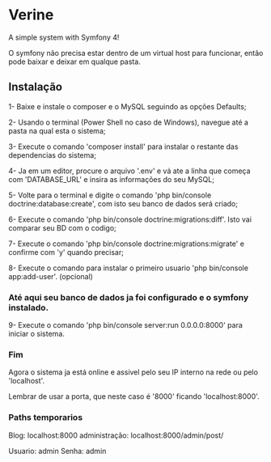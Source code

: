 # Verine
A simple system with Symfony 4!

O symfony não precisa estar dentro de um virtual host para funcionar, então pode baixar e deixar em qualque pasta.

## Instalação
1- Baixe e instale o composer e o MySQL seguindo as opções Defaults;

2- Usando o terminal (Power Shell no caso de Windows), navegue até a pasta na qual esta o sistema;

3- Execute o comando 'composer install' para instalar o restante das dependencias do sistema;

4- Ja em um editor, procure o arquivo '.env' e vá ate a linha que começa com 'DATABASE_URL' e insira as informações do seu MySQL;

5- Volte para o terminal e digite o comando 'php bin/console doctrine:database:create', com isto seu banco de dados será criado;

6- Execute o comando 'php bin/console doctrine:migrations:diff'. Isto vai comparar seu BD com o codigo;

7- Execute o comando 'php bin/console doctrine:migrations:migrate' e confirme com 'y' quando precisar;

8- Execute o comando para instalar o primeiro usuario 'php bin/console app:add-user'. (opcional)

### Até aqui seu banco de dados ja foi configurado e o symfony instalado.

9- Execute o comando 'php bin/console server:run 0.0.0.0:8000' para iniciar o sistema.

### Fim

Agora o sistema ja está online e assivel pelo seu IP interno na rede ou pelo 'localhost'. 

Lembrar de usar a porta, que neste caso é '8000' ficando 'localhost:8000'.

### Paths temporarios

Blog: localhost:8000
administração: localhost:8000/admin/post/

Usuario: admin
Senha: admin
